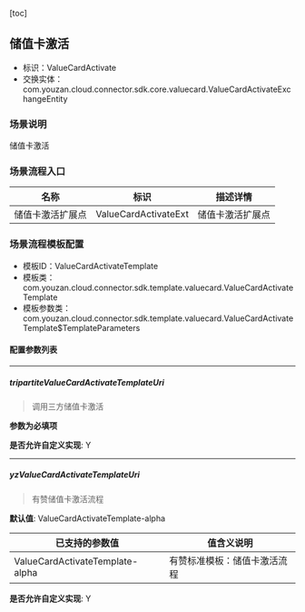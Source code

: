 [toc]

## 储值卡激活
- 标识：ValueCardActivate
- 交换实体：com.youzan.cloud.connector.sdk.core.valuecard.ValueCardActivateExchangeEntity
### 场景说明
储值卡激活
### 场景流程入口

名称 | 标识 | 描述详情
---|---|---
储值卡激活扩展点 | ValueCardActivateExt | 储值卡激活扩展点

### 场景流程模板配置
- 模板ID：ValueCardActivateTemplate
- 模板类：com.youzan.cloud.connector.sdk.template.valuecard.ValueCardActivateTemplate
- 模板参数类：com.youzan.cloud.connector.sdk.template.valuecard.ValueCardActivateTemplate$TemplateParameters

#### 配置参数列表

---
##### tripartiteValueCardActivateTemplateUri
> 调用三方储值卡激活

**参数为必填项**


**是否允许自定义实现**: Y

---
##### yzValueCardActivateTemplateUri
> 有赞储值卡激活流程

**默认值**: ValueCardActivateTemplate-alpha

已支持的参数值 | 值含义说明
---|---
ValueCardActivateTemplate-alpha | 有赞标准模板：储值卡激活流程

**是否允许自定义实现**: Y


